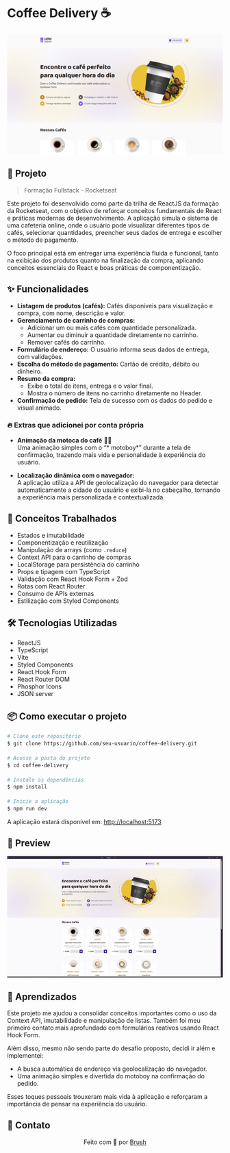 
# Coffee Delivery ☕

<div align="center">
  <img src="./.github/print-readme.png" alt="Preview da aplicação" />
</div>

## 📝 Projeto

> Formação Fullstack - Rocketseat

Este projeto foi desenvolvido como parte da trilha de ReactJS da formação da Rocketseat, com o objetivo de reforçar conceitos fundamentais de React e práticas modernas de desenvolvimento. A aplicação simula o sistema de uma cafeteria online, onde o usuário pode visualizar diferentes tipos de cafés, selecionar quantidades, preencher seus dados de entrega e escolher o método de pagamento.

O foco principal está em entregar uma experiência fluida e funcional, tanto na exibição dos produtos quanto na finalização da compra, aplicando conceitos essenciais do React e boas práticas de componentização.

## ✨ Funcionalidades

- **Listagem de produtos (cafés):** Cafés disponíveis para visualização e compra, com nome, descrição e valor.
- **Gerenciamento de carrinho de compras:**
  - Adicionar um ou mais cafés com quantidade personalizada.
  - Aumentar ou diminuir a quantidade diretamente no carrinho.
  - Remover cafés do carrinho.
- **Formulário de endereço:** O usuário informa seus dados de entrega, com validações.
- **Escolha do método de pagamento:** Cartão de crédito, débito ou dinheiro.
- **Resumo da compra:**
  - Exibe o total de itens, entrega e o valor final.
  - Mostra o número de itens no carrinho diretamente no Header.
- **Confirmação de pedido:** Tela de sucesso com os dados do pedido e visual animado.

### 🔥 Extras que adicionei por conta própria

- **Animação da motoca do café** 🛵💨  
  Uma animação simples com o “* motoboy*” durante a tela de confirmação, trazendo mais vida e personalidade à experiência do usuário.
  
- **Localização dinâmica com o navegador:**  
  A aplicação utiliza a API de geolocalização do navegador para detectar automaticamente a cidade do usuário e exibi-la no cabeçalho, tornando a experiência mais personalizada e contextualizada.

## 🚀 Conceitos Trabalhados

- Estados e imutabilidade
- Componentização e reutilização
- Manipulação de arrays (como `.reduce`)
- Context API para o carrinho de compras
- LocalStorage para persistência do carrinho
- Props e tipagem com TypeScript
- Validação com React Hook Form + Zod
- Rotas com React Router
- Consumo de APIs externas
- Estilização com Styled Components

## 🛠️ Tecnologias Utilizadas

- ReactJS
- TypeScript
- Vite
- Styled Components
- React Hook Form 
- React Router DOM
- Phosphor Icons
- JSON server


## 📦 Como executar o projeto

```bash
# Clone este repositório
$ git clone https://github.com/seu-usuario/coffee-delivery.git

# Acesse a pasta do projeto
$ cd coffee-delivery

# Instale as dependências
$ npm install

# Inicie a aplicação
$ npm run dev
```

A aplicação estará disponível em: [http://localhost:5173](http://localhost:5173)

## 📸 Preview

<div align="center"> 
  <img src="./.github/demonstracao.gif" alt="Desmonstração do projeto em gif" />
</div>


## 🧠 Aprendizados

Este projeto me ajudou a consolidar conceitos importantes como o uso da Context API, imutabilidade e manipulação de listas. Também foi meu primeiro contato mais aprofundado com formulários reativos usando React Hook Form.

Além disso, mesmo não sendo parte do desafio proposto, decidi ir além e implementei:
- A busca automática de endereço via geolocalização do navegador.
- Uma animação simples e divertida do motoboy na confirmação do pedido.

Esses toques pessoais trouxeram mais vida à aplicação e reforçaram a importância de pensar na experiência do usuário.

## 💌 Contato

<p align="center">Feito com 💛 por <a href="https://www.linkedin.com/in/gabyteixeira">Brush</a></p>

